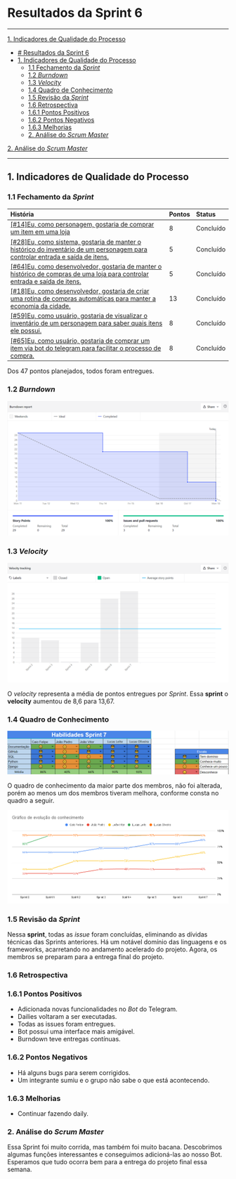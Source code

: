 # Resultados da Sprint 6

---

[1. Indicadores de Qualidade do Processo](#1-indicadores-de-qualidade-do-processo)

- [# Resultados da Sprint 6](#-resultados-da-sprint-6)
- [1. Indicadores de Qualidade do Processo](#1-indicadores-de-qualidade-do-processo)
  - [1.1 Fechamento da _Sprint_](#11-fechamento-da-sprint)
  - [1.2 _Burndown_](#12-burndown)
  - [1.3 _Velocity_](#14-velocity)
  - [1.4 Quadro de Conhecimento](#15-quadro-de-conhecimento)
  - [1.5 Revisão da _Sprint_](#16-revisão-da-sprint)
  - [1.6 Retrospectiva](#17-retrospectiva)
  - [1.6.1 Pontos Positivos](#171-pontos-positivos)
  - [1.6.2 Pontos Negativos](#172-pontos-negativos)
  - [1.6.3 Melhorias](#173-melhorias)
  - [2. Análise do _Scrum Master_](#2-análise-do-scrum-master)

[2. Análise do _Scrum Master_](#2-análise-do-scrum-master)

---

## 1. Indicadores de Qualidade do Processo

### 1.1 Fechamento da _Sprint_

| História                                                                                                                                                                                | Pontos | Status    |
| :-------------------------------------------------------------------------------------------------------------------------------------------------------------------------------------- | :----- | :-------- |
| <a href="https://github.com/lucaaas/Equipe8DS/issues/14"> [#14]Eu, como personagem, gostaria de comprar um item em uma loja                                                             | 8      | Concluído |
| <a href="https://github.com/lucaaas/Equipe8DS/issues/28"> [#28]Eu, como sistema, gostaria de manter o histórico do inventário de um personagem para controlar entrada e saída de itens. | 5      | Concluído |
| <a href="https://github.com/lucaaas/Equipe8DS/issues/64"> [#64]Eu, como desenvolvedor, gostaria de manter o histórico de compras de uma loja para controlar entrada e saída de itens.   | 5      | Concluído |
| <a href="https://github.com/lucaaas/Equipe8DS/issues/18"> [#18]Eu, como desenvolvedor, gostaria de criar uma rotina de compras automáticas para manter a economia da cidade.            | 13     | Concluído |
| <a href="https://github.com/lucaaas/Equipe8DS/issues/59"> [#59]Eu, como usuário, gostaria de visualizar o inventário de um personagem para saber quais itens ele possui.                | 8      | Concluído |
| <a href="https://github.com/lucaaas/Equipe8DS/issues/65"> [#65]Eu, como usuário, gostaria de comprar um item via bot do telegram para facilitar o processo de compra.                   | 8      | Concluído |

Dos 47 pontos planejados, todos foram entregues.

### 1.2 _Burndown_

![](images/burndown_sprint7.png)

### 1.3 _Velocity_

![](images/velocity_sprint7.png)

O _velocity_ representa a média de pontos entregues por _Sprint_. Essa **sprint** o **velocity** aumentou de 8,6 para 13,67.

### 1.4 Quadro de Conhecimento

![](images/knowledge_framework_sprint7.png)

O quadro de conhecimento da maior parte dos membros, não foi alterada, porém ao menos um dos membros tiveram melhora, conforme consta no quadro a seguir.

![](images/knowledge_evolution_sprint7.png)

### 1.5 Revisão da _Sprint_

Nessa **sprint**, todas as _issue_ foram concluídas, eliminando as dívidas técnicas das Sprints anteriores. Há um notável domínio das linguagens e os frameworks, acarretando no andamento acelerado do projeto. Agora, os membros se preparam para a entrega final do projeto.

### 1.6 Retrospectiva

### 1.6.1 Pontos Positivos

- Adicionada novas funcionalidades no _Bot_ do Telegram.
- Dailies voltaram a ser executadas.
- Todas as issues foram entregues.
- Bot possui uma interface mais amigável.
- Burndown teve entregas contínuas.

### 1.6.2 Pontos Negativos

- Há alguns bugs para serem corrigidos.
- Um integrante sumiu e o grupo não sabe o que está acontecendo.

### 1.6.3 Melhorias

- Continuar fazendo daily.

### 2. Análise do _Scrum Master_

Essa Sprint foi muito corrida, mas também foi muito bacana. Descobrimos algumas funções interessantes e conseguimos adicioná-las ao nosso Bot. Esperamos que tudo ocorra bem para a entrega do projeto final essa semana.
